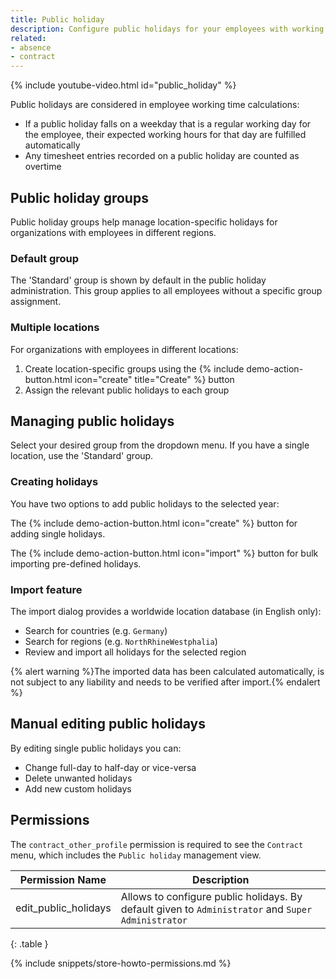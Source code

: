 ```yaml
---
title: Public holiday
description: Configure public holidays for your employees with working contracts.
related:
- absence
- contract
---
```


{% include youtube-video.html id="public_holiday" %}

Public holidays are considered in employee working time calculations:

- If a public holiday falls on a weekday that is a regular working day for the employee, their expected working hours for that day are fulfilled automatically
- Any timesheet entries recorded on a public holiday are counted as overtime

## Public holiday groups

Public holiday groups help manage location-specific holidays for organizations with employees in different regions.

### Default group 

The 'Standard' group is shown by default in the public holiday administration. This group applies to all employees without a specific group assignment.

### Multiple locations

For organizations with employees in different locations:

1. Create location-specific groups using the {% include demo-action-button.html icon="create" title="Create" %} button
2. Assign the relevant public holidays to each group

## Managing public holidays

Select your desired group from the dropdown menu. If you have a single location, use the 'Standard' group.

### Creating holidays

You have two options to add public holidays to the selected year:

The {% include demo-action-button.html icon="create" %} button for adding single holidays.

The {% include demo-action-button.html icon="import" %} button for bulk importing pre-defined holidays.

### Import feature

The import dialog provides a worldwide location database (in English only):
- Search for countries (e.g. `Germany`)
- Search for regions (e.g. `NorthRhineWestphalia`)
- Review and import all holidays for the selected region

{% alert warning %}The imported data has been calculated automatically, is not subject to any liability and needs to be verified after import.{% endalert %}

## Manual editing public holidays

By editing single public holidays you can:
- Change full-day to half-day or vice-versa
- Delete unwanted holidays
- Add new custom holidays

## Permissions

The `contract_other_profile` permission is required to see the `Contract` menu, which includes the `Public holiday` management view. 

| Permission Name       | Description                                                                                        |
|-----------------------|----------------------------------------------------------------------------------------------------|
| edit_public_holidays  | Allows to configure public holidays. By default given to `Administrator` and `Super Administrator` |
{: .table }

{% include snippets/store-howto-permissions.md %}
